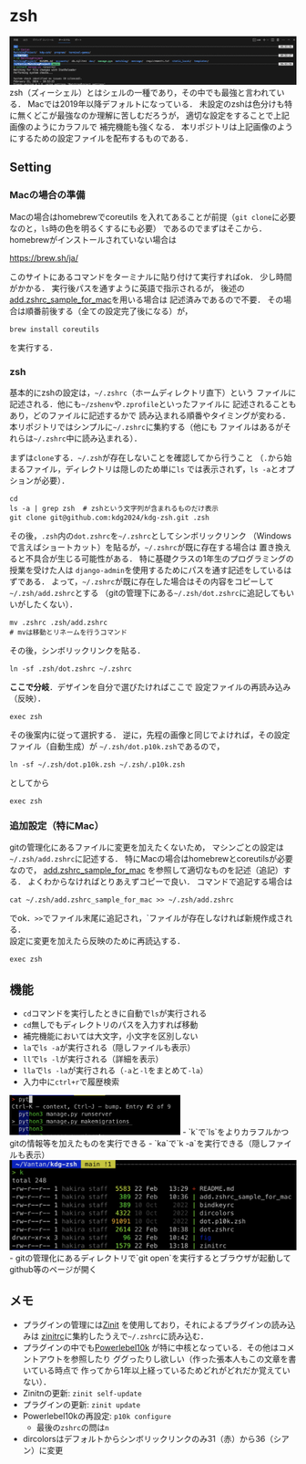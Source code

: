 # zsh
![](fig/screen1.png)
zsh（ズィーシェル）とはシェルの一種であり，その中でも最強と言われている．
Macでは2019年以降デフォルトになっている．
未設定のzshは色分けも特に無くどこが最強なのか理解に苦しむだろうが，
適切な設定をすることで上記画像のようにカラフルで
補完機能も強くなる．
本リポジトリは上記画像のようにするための設定ファイルを配布するものである．
## Setting
### Macの場合の準備
Macの場合はhomebrewでcoreutils
を入れてあることが前提（`git clone`に必要なのと，`ls`時の色を明るくするにも必要）
であるのでまずはそこから．homebrewがインストールされていない場合は

https://brew.sh/ja/

このサイトにあるコマンドをターミナルに貼り付けて実行すればok．
少し時間がかかる．
実行後パスを通すように英語で指示されるが，
後述の[add.zshrc_sample_for_mac](add.zshrc_sample_for_mac)を用いる場合は
記述済みであるので不要．
その場合は順番前後する（全ての設定完了後になる）が，
```
brew install coreutils
```
を実行する．
### zsh
基本的にzshの設定は，`~/.zshrc`（ホームディレクトリ直下）という
ファイルに記述される．他にも`~/zshenv`や`.zprofile`といったファイルに
記述されることもあり，どのファイルに記述するかで
読み込まれる順番やタイミングが変わる．
本リポジトリではシンプルに`~/.zshrc`に集約する（他にも
ファイルはあるがそれらは`~/.zshrc`中に読み込まれる）．

まずは`clone`する．`~/.zsh`が存在しないことを確認してから行うこと
（`.`から始まるファイル，ディレクトリは隠しのため単に`ls`
では表示されず，`ls -a`とオプションが必要）．
```
cd
ls -a | grep zsh  # zshという文字列が含まれるものだけ表示
git clone git@github.com:kdg2024/kdg-zsh.git .zsh
```
その後，`.zsh`内の`dot.zshrc`を`~/.zshrc`としてシンボリックリンク
（Windowsで言えばショートカット）を貼るが，`~/.zshrc`が既に存在する場合は
置き換えると不具合が生じる可能性がある．
特に基礎クラスの1年生のプログラミングの授業を受けた人は
`django-admin`を使用するためにパスを通す記述をしているはずである．
よって，`~/.zshrc`が既に存在した場合はその内容をコピーして
`~/.zsh/add.zshrc`とする
（gitの管理下にある`~/.zsh/dot.zshrc`に追記してもいいがしたくない）．
```
mv .zshrc .zsh/add.zshrc
# mvは移動とリネームを行うコマンド
```
その後，シンボリックリンクを貼る．
```
ln -sf .zsh/dot.zshrc ~/.zshrc
```
**ここで分岐**．デザインを自分で選びたければここで
設定ファイルの再読み込み（反映）．
```
exec zsh
```
その後案内に従って選択する．
逆に，先程の画像と同じでよければ，その設定ファイル（自動生成）が
`~/.zsh/dot.p10k.zsh`であるので，
```
ln -sf ~/.zsh/dot.p10k.zsh ~/.zsh/.p10k.zsh
```
としてから
```
exec zsh
```
### 追加設定（特にMac）
gitの管理化にあるファイルに変更を加えたくないため，
マシンごとの設定は`~/.zsh/add.zshrc`に記述する．
特にMacの場合はhomebrewとcoreutilsが必要なので，
[add.zshrc_sample_for_mac](add.zshrc_sample_for_mac)
を参照して適切なものを記述（追記）する．
よくわからなければとりあえずコピーで良い．
コマンドで追記する場合は
```
cat ~/.zsh/add.zshrc_sample_for_mac >> ~/.zsh/add.zshrc
```
でok．`>>`でファイル末尾に追記され，`ファイルが存在しなければ新規作成される．  
設定に変更を加えたら反映のために再読込する．
```
exec zsh
```
## 機能
- `cd`コマンドを実行したときに自動で`ls`が実行される
- `cd`無しでもディレクトリのパスを入力すれば移動
- 補完機能においては大文字，小文字を区別しない
- `la`で`ls -a`が実行される（隠しファイルも表示）
- `ll`で`ls -l`が実行される（詳細を表示）
- `lla`で`ls -la`が実行される（`-a`と`-l`をまとめて`-la`）
- 入力中に`ctrl+r`で履歴検索
<!-- ![](fig/screen2_hist.png) -->
<img src="fig/screen2_hist.png" width="300">
- `k`で`ls`をよりカラフルかつgitの情報等を加えたものを実行できる
  - `ka`で`k -a`を実行できる（隠しファイルも表示）
<!-- ![](fig/screen3_k.png) -->
<img src="fig/screen3_k.png" width="600">
- gitの管理化にあるディレクトリで`git open`を実行するとブラウザが起動してgithub等のページが開く

## メモ
- プラグインの管理には[Zinit](https://github.com/zdharma-continuum/zinit)
を使用しており，それによるプラグインの読み込みは
[zinitrc](zinitrc)に集約したうえで`~/.zshrc`に読み込む．
- プラグインの中でも[Powerlebel10k](https://github.com/romkatv/powerlevel10k)
が特に中核となっている．その他はコメントアウトを参照したり
ググったりし欲しい（作った張本人もこの文章を書いている時点で
作ってから1年以上経っているためどれがどれだか覚えていない）．
- Zinitnの更新: `zinit self-update`
- プラグインの更新: `zinit update`
- Powerlebel10kの再設定: `p10k configure`
  - 最後の`zshrc`の問は`n`
- dircolorsはデフォルトからシンボリックリンクのみ31（赤）から36（シアン）に変更

